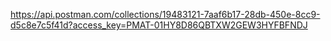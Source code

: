 https://api.postman.com/collections/19483121-7aaf6b17-28db-450e-8cc9-d5c8e7c5f41d?access_key=PMAT-01HY8D86QBTXW2GEW3HYFBFNDJ
